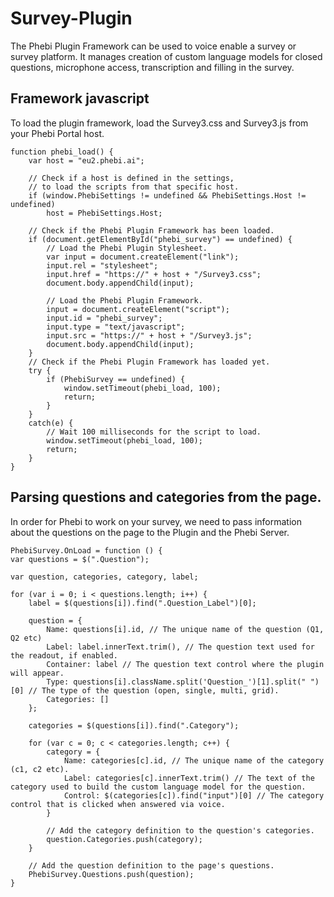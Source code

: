 # Survey-Plugin

The Phebi Plugin Framework can be used to voice enable a survey or survey platform. It manages creation of custom language models for closed questions, microphone access, transcription and filling in the survey.

## Framework javascript

To load the plugin framework, load the Survey3.css and Survey3.js from your Phebi Portal host.

```
function phebi_load() {
    var host = "eu2.phebi.ai";

    // Check if a host is defined in the settings,
    // to load the scripts from that specific host.
    if (window.PhebiSettings != undefined && PhebiSettings.Host != undefined)
        host = PhebiSettings.Host;

    // Check if the Phebi Plugin Framework has been loaded.
    if (document.getElementById("phebi_survey") == undefined) {
        // Load the Phebi Plugin Stylesheet.
        var input = document.createElement("link");
        input.rel = "stylesheet";
        input.href = "https://" + host + "/Survey3.css";
        document.body.appendChild(input);

        // Load the Phebi Plugin Framework.
        input = document.createElement("script");
        input.id = "phebi_survey";
        input.type = "text/javascript";
        input.src = "https://" + host + "/Survey3.js";
        document.body.appendChild(input);
    }
    // Check if the Phebi Plugin Framework has loaded yet.
    try {
        if (PhebiSurvey == undefined) {
            window.setTimeout(phebi_load, 100);
            return;
        }
    }
    catch(e) {
        // Wait 100 milliseconds for the script to load.
        window.setTimeout(phebi_load, 100);
        return;
    }
}
```

## Parsing questions and categories from the page.

In order for Phebi to work on your survey, we need to pass information about the questions on the page to the Plugin and the Phebi Server.

```
PhebiSurvey.OnLoad = function () {
var questions = $(".Question");

var question, categories, category, label;

for (var i = 0; i < questions.length; i++) {
    label = $(questions[i]).find(".Question_Label")[0];

    question = {
        Name: questions[i].id, // The unique name of the question (Q1, Q2 etc)
        Label: label.innerText.trim(), // The question text used for the readout, if enabled.
        Container: label // The question text control where the plugin will appear.
        Type: questions[i].className.split('Question_')[1].split(" ")[0] // The type of the question (open, single, multi, grid).
        Categories: []
    };
    
    categories = $(questions[i]).find(".Category");
    
    for (var c = 0; c < categories.length; c++) {
        category = {
            Name: categories[c].id, // The unique name of the category (c1, c2 etc).
            Label: categories[c].innerText.trim() // The text of the category used to build the custom language model for the question.
            Control: $(categories[c]).find("input")[0] // The category control that is clicked when answered via voice.
        }
        
        // Add the category definition to the question's categories.
        question.Categories.push(category);
    }
    
    // Add the question definition to the page's questions.
    PhebiSurvey.Questions.push(question);
}
```

